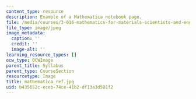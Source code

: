 ```yaml
---
content_type: resource
description: Example of a Mathematica notebook page.
file: /media/courses/3-016-mathematics-for-materials-scientists-and-engineers-fall-2005/b435652ceceb74ce41b2df13a3d501f2_mathematica_ref.jpg
file_type: image/jpeg
image_metadata:
  caption: ''
  credit: ''
  image-alt: ''
learning_resource_types: []
ocw_type: OCWImage
parent_title: Syllabus
parent_type: CourseSection
resourcetype: Image
title: mathematica_ref.jpg
uid: b435652c-eceb-74ce-41b2-df13a3d501f2
---
```


